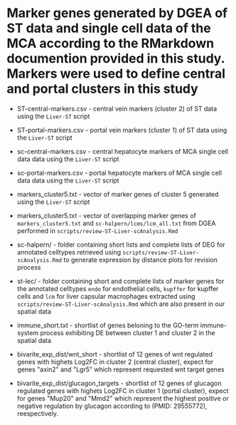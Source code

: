# Marker genes generated by DGEA of ST data and single cell data of the MCA according to the RMarkdown documention provided in this study. Markers were used to define central and portal clusters in this study

* ST-central-markers.csv - central vein markers (cluster 2) of ST data using the `Liver-ST` script
* ST-portal-markers.csv - portal vein markers (cluster 1) of ST data using the `Liver-ST` script
* sc-central-markers.csv - central hepatocyte markers of MCA single cell data data using the `Liver-ST` script
* sc-portal-markers.csv - portal hepatocyte markers of MCA single cell data data using the `Liver-ST` script
* markers_cluster5.txt - vector of marker genes of cluster 5 generated using the `Liver-ST` script
* markers_cluster5.txt - vector of overlapping marker genes of `markers_cluster5.txt` and `sc-halpern/lcms/lcm_all.txt` from DGEA performed in `scripts/review-ST-Liver-scAnalysis.Rmd` 
* sc-halpern/ - folder containing short lists and complete lists of DEG for annotated celltypes retrieved using `scripts/review-ST-Liver-scAnalysis.Rmd` to generate expression by distance plots for revision process
* st-lec/ - folder containing short and complete lists of marker genes for the annotated celltypes `endo` for endothelial cells, `kupffer` for kupffer cells and `lcm` for liver capsular macrophages extracted using `scripts/review-ST-Liver-scAnalysis.Rmd` which are also present in our spatial data
* immune_short.txt - shortlist of genes beloning to the GO-term immune-system process exhibiting DE between cluster 1 and cluster 2 in the spatial data
* bivarite_exp_dist/wnt_short - shortlist of 12 genes of wnt regulated genes with highets Log2FC in cluster 2 (central cluster), expect for genes "axin2" and "Lgr5" which represent requested wnt target genes

* bivarite_exp_dist/glucagon_targets - shortlist of 12 genes of glucagon regulated genes with highets Log2FC in cluster 1 (portal cluster), expect for genes "Mup20" and "Mmd2" which represent the highest positive or negative regulation by glucagon according to (PMID: 29555772), reespectively.


